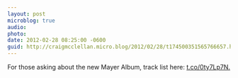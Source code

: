 ```yaml
---
layout: post
microblog: true
audio: 
photo: 
date: 2012-02-28 08:25:00 -0600
guid: http://craigmcclellan.micro.blog/2012/02/28/t174500351565766657.html
---
```

For those asking about the new Mayer Album, track list here: [t.co/0ty7Lp7N.](http://t.co/0ty7Lp7N.)
